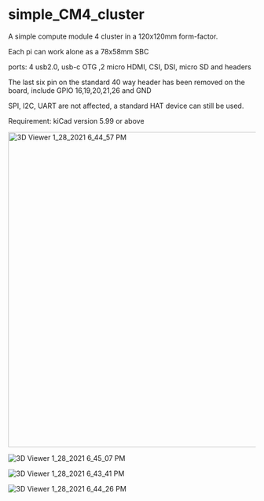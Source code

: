 # simple_CM4_cluster
A simple compute module 4 cluster in a 120x120mm form-factor. 

Each pi can work alone as a 78x58mm SBC 

ports: 4 usb2.0, usb-c OTG ,2 micro HDMI, CSI, DSI, micro SD and headers

The last six pin on the standard 40 way header has been removed on the board, include GPIO 16,19,20,21,26 and GND

SPI, I2C, UART are not affected, a standard HAT device can still be used.

Requirement: kiCad version 5.99 or above

<img width="640" alt="3D Viewer 1_28_2021 6_44_57 PM" src="https://user-images.githubusercontent.com/76801636/106143735-29e4db00-61ae-11eb-9fa5-72317b532141.png">

![3D Viewer 1_28_2021 6_45_07 PM](https://user-images.githubusercontent.com/76801636/106143921-687a9580-61ae-11eb-882e-88f9d0bca0f4.png)

![3D Viewer 1_28_2021 6_43_41 PM](https://user-images.githubusercontent.com/76801636/106143935-6dd7e000-61ae-11eb-88fd-d0168bb89f18.png)

![3D Viewer 1_28_2021 6_44_26 PM](https://user-images.githubusercontent.com/76801636/106143941-70d2d080-61ae-11eb-816d-7b7dd1cce2d4.png)
